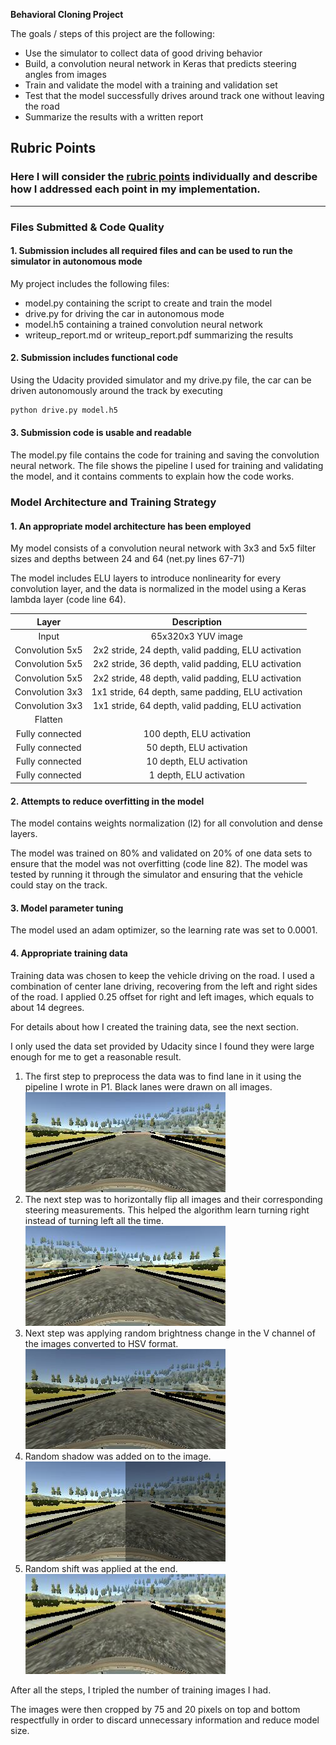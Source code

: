**Behavioral Cloning Project**

The goals / steps of this project are the following:
* Use the simulator to collect data of good driving behavior
* Build, a convolution neural network in Keras that predicts steering angles from images
* Train and validate the model with a training and validation set
* Test that the model successfully drives around track one without leaving the road
* Summarize the results with a written report


[//]: # (Image References)

[image1]: ./examples/2.jpg "Original"
[image2]: ./examples/o_2.jpg "Lanes"
[image3]: ./examples/f_2.jpg "Brightness"
[image4]: ./examples/b_2.jpg "Flipped"
[image5]: ./examples/s_2.jpg "Shadow"
[image6]: ./examples/sh_2.jpg "Shift"

## Rubric Points
### Here I will consider the [rubric points](https://review.udacity.com/#!/rubrics/432/view) individually and describe how I addressed each point in my implementation.  

---
### Files Submitted & Code Quality

#### 1. Submission includes all required files and can be used to run the simulator in autonomous mode

My project includes the following files:
* model.py containing the script to create and train the model
* drive.py for driving the car in autonomous mode
* model.h5 containing a trained convolution neural network
* writeup_report.md or writeup_report.pdf summarizing the results

#### 2. Submission includes functional code
Using the Udacity provided simulator and my drive.py file, the car can be driven autonomously around the track by executing
```sh
python drive.py model.h5
```

#### 3. Submission code is usable and readable

The model.py file contains the code for training and saving the convolution neural network. The file shows the pipeline I used for training and validating the model, and it contains comments to explain how the code works.

### Model Architecture and Training Strategy

#### 1. An appropriate model architecture has been employed

My model consists of a convolution neural network with 3x3 and 5x5 filter sizes and depths between 24 and 64 (net.py lines 67-71)

The model includes ELU layers to introduce nonlinearity for every convolution layer, and the data is normalized in the model using a Keras lambda layer (code line 64).

| Layer         		|     Description	        					|
|:---------------------:|:---------------------------------------------:|
| Input         		| 65x320x3 YUV image   							|
| Convolution 5x5     	| 2x2 stride, 24 depth, valid padding, ELU activation 	|
| Convolution 5x5     	| 2x2 stride, 36 depth, valid padding, ELU activation 	|
| Convolution 5x5     	| 2x2 stride, 48 depth, valid padding, ELU activation 	|
| Convolution 3x3     	| 1x1 stride, 64 depth, same padding, ELU activation 	|
| Convolution 3x3     	| 1x1 stride, 64 depth, valid padding, ELU activation 	|
| Flatten					|												|
| Fully connected		| 100 depth, ELU activation       									|
| Fully connected		| 50 depth, ELU activation       									|
| Fully connected		| 10 depth, ELU activation       									|
| Fully connected		| 1 depth, ELU activation       									|
#### 2. Attempts to reduce overfitting in the model

The model contains weights normalization (l2) for all convolution and dense layers.

The model was trained on 80% and validated on 20% of one data sets to ensure that the model was not overfitting (code line 82). The model was tested by running it through the simulator and ensuring that the vehicle could stay on the track.

#### 3. Model parameter tuning

The model used an adam optimizer, so the learning rate was set to 0.0001.

#### 4. Appropriate training data

Training data was chosen to keep the vehicle driving on the road. I used a combination of center lane driving, recovering from the left and right sides of the road. I applied 0.25 offset for right and left images, which equals to about 14 degrees.

For details about how I created the training data, see the next section.

I only used the data set provided by Udacity since I found they were large enough for me to get a reasonable result.
1. The first step to preprocess the data was to find lane in it using the pipeline I wrote in P1. Black lanes were drawn on all images.
![alt text][image2]
2. The next step was to horizontally flip all images and their corresponding steering measurements. This helped the algorithm learn turning right instead of turning left all the time.
![alt text][image3]
3. Next step was applying random brightness change in the V channel of the images converted to HSV format.
![alt text][image4]
4. Random shadow was added on to the image.
![alt text][image5]
5. Random shift was applied at the end.
![alt text][image6]

After all the steps, I tripled the number of training images I had.

The images were then cropped by 75 and 20 pixels on top and bottom respectfully in order to discard unnecessary information and reduce model size.
